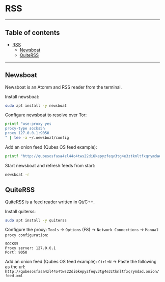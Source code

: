 # RSS

---
Table of contents
---

- [RSS](#rss)
  - [Newsboat](#newsboat)
  - [QuiteRSS](#quiterss)

---

## Newsboat

Newsboat is an Atomm and RSS reader from the terminal.

Install newsboat:
```sh
sudo apt install -y newsboat
```

Configure newsboat to resolve over Tor:
```sh
printf "use-proxy yes
proxy-type socks5h
proxy 127.0.0.1:9050
" | tee -a ~/.newsboat/config
```

Add an onion feed (Qubes OS feed example):
```sh
printf "http://qubesosfasa4zl44o4tws22di6kepyzfeqv3tg4e3ztknltfxqrymdad.onion/feed.xml" | tee -a ~/.newsboat/urls
```

Start newsboat and refresh feeds from start:
```sh
newsboat -r
```

## QuiteRSS

QuiteRSS is a feed reader written in Qt/C++.

Install quiterss:
```sh
sudo apt install -y quiterss
```

Configure the proxy: `Tools` -> `Options` (F8) -> `Network Connections` -> `Manual proxy configuration`:
```
SOCKS5
Proxy server: 127.0.0.1
Port: 9050
```

Add an onion feed (Qubes OS feed example):
`Ctrl+N` -> Paste the following as the url: `http://qubesosfasa4zl44o4tws22di6kepyzfeqv3tg4e3ztknltfxqrymdad.onion/feed.xml`